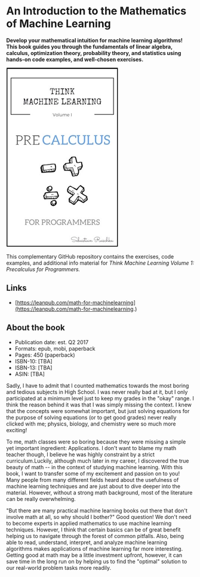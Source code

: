 # An Introduction to the Mathematics of Machine Learning

**Develop your mathematical intuition for machine learning algorithms! This book guides you through the fundamentals of linear algebra, calculus, optimization theory, probability theory, and statistics using hands-on code examples, and well-chosen exercises.**

![](./images/cover.jpg)

This complementary GitHub repository contains the exercises, code examples, and additional info material for *Think Machine Learning Volume 1: Precalculus for Programmers.*



## Links

- [https://leanpub.com/math-for-machinelearning](https://leanpub.com/math-for-machinelearning.)

## About the book

- Publication date: est. Q2 2017
- Formats: epub, mobi, paperback
- Pages: 450 (paperback)
- ISBN-10: [TBA]
- ISBN-13: [TBA]
- ASIN: [TBA]

Sadly, I have to admit that I counted mathematics towards the most boring and tedious subjects in High School. I was never really bad at it, but I only participated at a minimum level just to keep my grades in the "okay" range. I think the reason behind it was that I was simply missing the context. I knew that the concepts were somewhat important, but just solving equations for the purpose of solving equations (or to get good grades) never really clicked with me; physics, biology, and chemistry were so much more exciting!

To me, math classes were so boring because they were missing a simple yet important ingredient: Applications. I don't want to blame my math teacher though, I believe he was highly constraint by a strict curriculum.Luckily, although much later in my career, I discovered the true beauty of math -- in the context of studying machine learning. With this book, I want to transfer some of my excitement and passion on to you! Many people from many different fields heard about the usefulness of machine learning techniques and are just about to dive deeper into the material. However, without a strong math background, most of the literature can be really overwhelming.

"But there are many practical machine learning books out there that don't involve math at all, so why should I bother?" Good question! We don't need to become experts in applied mathematics to use machine learning techniques. However, I think that certain basics can be of great benefit helping us to navigate through the forest of common pitfalls. Also, being able to read, understand, interpret, and analyze machine learning algorithms makes applications of machine learning far more interesting. Getting good at math may be a little investment upfront, however, it can save time in the long run on by helping us to find the "optimal" solution to our real-world problem tasks more readily.
